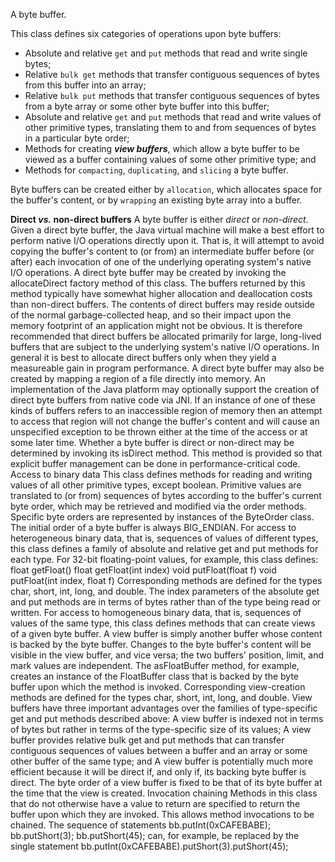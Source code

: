 A byte buffer.


This class defines six categories of operations upon byte buffers:

* Absolute and relative `get` and `put` methods that read and write single bytes;
* Relative `bulk get` methods that transfer contiguous sequences of bytes from this buffer into an array;
* Relative `bulk put` methods that transfer contiguous sequences of bytes from a byte array or some other byte buffer into this buffer;
* Absolute and relative `get` and `put` methods that read and write values of other primitive types, translating them to and from sequences of bytes in a particular byte order;
* Methods for creating ***view buffers***, which allow a byte buffer to be viewed as a buffer containing values of some other primitive type; and
* Methods for `compacting`, `duplicating`, and `slicing` a byte buffer.

Byte buffers can be created either by `allocation`, which allocates space for the buffer's content, or by `wrapping` an existing byte array into a buffer. 

**Direct *vs.* non-direct buffers**
A byte buffer is either *direct* or *non-direct*. Given a direct byte buffer, the Java virtual machine will make a best effort to perform native I/O operations directly upon it. That is, it will attempt to avoid copying the buffer's content to (or from) an intermediate buffer before (or after) each invocation of one of the underlying operating system's native I/O operations.
A direct byte buffer may be created by invoking the allocateDirect factory method of this class. The buffers returned by this method typically have somewhat higher allocation and deallocation costs than non-direct buffers. The contents of direct buffers may reside outside of the normal garbage-collected heap, and so their impact upon the memory footprint of an application might not be obvious. It is therefore recommended that direct buffers be allocated primarily for large, long-lived buffers that are subject to the underlying system's native I/O operations. In general it is best to allocate direct buffers only when they yield a measureable gain in program performance.
A direct byte buffer may also be created by mapping a region of a file directly into memory. An implementation of the Java platform may optionally support the creation of direct byte buffers from native code via JNI. If an instance of one of these kinds of buffers refers to an inaccessible region of memory then an attempt to access that region will not change the buffer's content and will cause an unspecified exception to be thrown either at the time of the access or at some later time.
Whether a byte buffer is direct or non-direct may be determined by invoking its isDirect method. This method is provided so that explicit buffer management can be done in performance-critical code. 
Access to binary data
This class defines methods for reading and writing values of all other primitive types, except boolean. Primitive values are translated to (or from) sequences of bytes according to the buffer's current byte order, which may be retrieved and modified via the order methods. Specific byte orders are represented by instances of the ByteOrder class. The initial order of a byte buffer is always BIG_ENDIAN.
For access to heterogeneous binary data, that is, sequences of values of different types, this class defines a family of absolute and relative get and put methods for each type. For 32-bit floating-point values, for example, this class defines:
   float  getFloat()
   float  getFloat(int index)
    void  putFloat(float f)
    void  putFloat(int index, float f)
Corresponding methods are defined for the types char, short, int, long, and double. The index parameters of the absolute get and put methods are in terms of bytes rather than of the type being read or written. 
For access to homogeneous binary data, that is, sequences of values of the same type, this class defines methods that can create views of a given byte buffer. A view buffer is simply another buffer whose content is backed by the byte buffer. Changes to the byte buffer's content will be visible in the view buffer, and vice versa; the two buffers' position, limit, and mark values are independent. The asFloatBuffer method, for example, creates an instance of the FloatBuffer class that is backed by the byte buffer upon which the method is invoked. Corresponding view-creation methods are defined for the types char, short, int, long, and double.
View buffers have three important advantages over the families of type-specific get and put methods described above:
A view buffer is indexed not in terms of bytes but rather in terms of the type-specific size of its values;
A view buffer provides relative bulk get and put methods that can transfer contiguous sequences of values between a buffer and an array or some other buffer of the same type; and
A view buffer is potentially much more efficient because it will be direct if, and only if, its backing byte buffer is direct.
The byte order of a view buffer is fixed to be that of its byte buffer at the time that the view is created.
Invocation chaining
Methods in this class that do not otherwise have a value to return are specified to return the buffer upon which they are invoked. This allows method invocations to be chained. The sequence of statements
   bb.putInt(0xCAFEBABE);
   bb.putShort(3);
   bb.putShort(45);
can, for example, be replaced by the single statement
   bb.putInt(0xCAFEBABE).putShort(3).putShort(45);